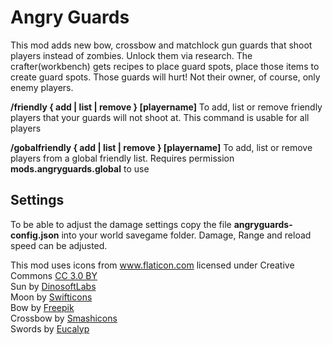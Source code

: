 # Angry Guards

This mod adds new bow, crossbow and matchlock gun guards that shoot players instead of zombies. Unlock them via research. The crafter(workbench) gets recipes to place guard spots, place those items to create guard spots.
Those guards will hurt! Not their owner, of course, only enemy players.

**/friendly { add | list | remove } [playername]** To add, list or remove friendly players that your guards will not shoot at. This command is usable for all players

**/gobalfriendly { add | list | remove } [playername]** To add, list or remove players from a global friendly list. Requires permission **mods.angryguards.global** to use

## Settings
To be able to adjust the damage settings copy the file **angryguards-config.json** into your world savegame folder. Damage, Range and reload speed can be adjusted.


This mod uses icons from <a href="https://www.flaticon.com/" title="Flaticon">www.flaticon.com</a> licensed under Creative Commons <a href="http://creativecommons.org/licenses/by/3.0/" title="Creative Commons BY 3.0" target="_blank">CC 3.0 BY</a><br>
Sun by <a href="https://www.flaticon.com/authors/dinosoftlabs" title="DinosoftLabs">DinosoftLabs</a><br>
Moon by <a href="https://www.flaticon.com/authors/swifticons" title="Swifticons">Swifticons</a><br>
Bow by <a href="http://www.freepik.com" title="Freepik">Freepik</a><br>
Crossbow by <a href="https://www.flaticon.com/authors/smashicons" title="Smashicons">Smashicons</a><br>
Swords by <a href="https://www.flaticon.com/authors/eucalyp" title="Eucalyp">Eucalyp</a><br>

